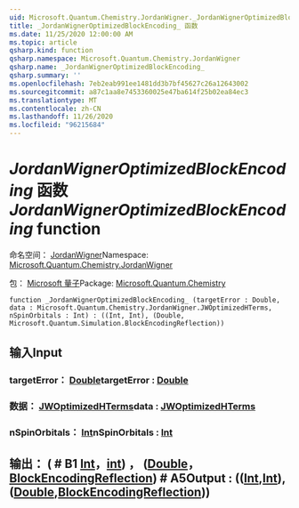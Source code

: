 ```yaml
---
uid: Microsoft.Quantum.Chemistry.JordanWigner._JordanWignerOptimizedBlockEncoding_
title: _JordanWignerOptimizedBlockEncoding_ 函数
ms.date: 11/25/2020 12:00:00 AM
ms.topic: article
qsharp.kind: function
qsharp.namespace: Microsoft.Quantum.Chemistry.JordanWigner
qsharp.name: _JordanWignerOptimizedBlockEncoding_
qsharp.summary: ''
ms.openlocfilehash: 7eb2eab991ee1481dd3b7bf45627c26a12643002
ms.sourcegitcommit: a87c1aa8e7453360025e47ba614f25b02ea84ec3
ms.translationtype: MT
ms.contentlocale: zh-CN
ms.lasthandoff: 11/26/2020
ms.locfileid: "96215684"
---
```

# <a name="_jordanwigneroptimizedblockencoding_-function"></a><span data-ttu-id="3bd3a-102">_JordanWignerOptimizedBlockEncoding_ 函数</span><span class="sxs-lookup"><span data-stu-id="3bd3a-102">_JordanWignerOptimizedBlockEncoding_ function</span></span>

<span data-ttu-id="3bd3a-103">命名空间： [JordanWigner](xref:Microsoft.Quantum.Chemistry.JordanWigner)</span><span class="sxs-lookup"><span data-stu-id="3bd3a-103">Namespace: [Microsoft.Quantum.Chemistry.JordanWigner](xref:Microsoft.Quantum.Chemistry.JordanWigner)</span></span>

<span data-ttu-id="3bd3a-104">包： [Microsoft 量子](https://nuget.org/packages/Microsoft.Quantum.Chemistry)</span><span class="sxs-lookup"><span data-stu-id="3bd3a-104">Package: [Microsoft.Quantum.Chemistry](https://nuget.org/packages/Microsoft.Quantum.Chemistry)</span></span>




```qsharp
function _JordanWignerOptimizedBlockEncoding_ (targetError : Double, data : Microsoft.Quantum.Chemistry.JordanWigner.JWOptimizedHTerms, nSpinOrbitals : Int) : ((Int, Int), (Double, Microsoft.Quantum.Simulation.BlockEncodingReflection))
```


## <a name="input"></a><span data-ttu-id="3bd3a-105">输入</span><span class="sxs-lookup"><span data-stu-id="3bd3a-105">Input</span></span>

### <a name="targeterror--double"></a><span data-ttu-id="3bd3a-106">targetError： [Double](xref:microsoft.quantum.lang-ref.double)</span><span class="sxs-lookup"><span data-stu-id="3bd3a-106">targetError : [Double](xref:microsoft.quantum.lang-ref.double)</span></span>




### <a name="data--jwoptimizedhterms"></a><span data-ttu-id="3bd3a-107">数据： [JWOptimizedHTerms](xref:Microsoft.Quantum.Chemistry.JordanWigner.JWOptimizedHTerms)</span><span class="sxs-lookup"><span data-stu-id="3bd3a-107">data : [JWOptimizedHTerms](xref:Microsoft.Quantum.Chemistry.JordanWigner.JWOptimizedHTerms)</span></span>




### <a name="nspinorbitals--int"></a><span data-ttu-id="3bd3a-108">nSpinOrbitals： [Int](xref:microsoft.quantum.lang-ref.int)</span><span class="sxs-lookup"><span data-stu-id="3bd3a-108">nSpinOrbitals : [Int](xref:microsoft.quantum.lang-ref.int)</span></span>





## <a name="output--intintdoubleblockencodingreflection"></a><span data-ttu-id="3bd3a-109">输出： ( # B1 [Int](xref:microsoft.quantum.lang-ref.int)，[int](xref:microsoft.quantum.lang-ref.int)) ， ([Double](xref:microsoft.quantum.lang-ref.double)，[BlockEncodingReflection](xref:Microsoft.Quantum.Simulation.BlockEncodingReflection)) # A5</span><span class="sxs-lookup"><span data-stu-id="3bd3a-109">Output : (([Int](xref:microsoft.quantum.lang-ref.int),[Int](xref:microsoft.quantum.lang-ref.int)),([Double](xref:microsoft.quantum.lang-ref.double),[BlockEncodingReflection](xref:Microsoft.Quantum.Simulation.BlockEncodingReflection)))</span></span>

